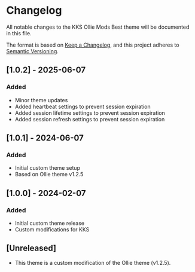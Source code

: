 # Changelog

All notable changes to the KKS Ollie Mods Best theme will be documented in this file.

The format is based on [Keep a Changelog](https://keepachangelog.com/en/1.0.0/),
and this project adheres to [Semantic Versioning](https://semver.org/spec/v2.0.0.html).

## [1.0.2] - 2025-06-07
### Added
- Minor theme updates
- Added heartbeat settings to prevent session expiration
- Added session lifetime settings to prevent session expiration
- Added session refresh settings to prevent session expiration

## [1.0.1] - 2024-06-07
### Added
- Initial custom theme setup
- Based on Ollie theme v1.2.5

## [1.0.0] - 2024-02-07
### Added
- Initial custom theme release
- Custom modifications for KKS

## [Unreleased]

- This theme is a custom modification of the Ollie theme (v1.2.5).